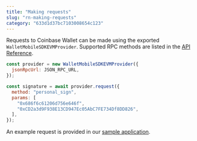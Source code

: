 ```yaml
---
title: "Making requests"
slug: "rn-making-requests"
category: "633d1d37bc7103008654c123"
---
```


Requests to Coinbase Wallet can be made using the exported `WalletMobileSDKEVMProvider`. Supported RPC methods are listed in the [API Reference](./rn-api-reference.md).

```javascript
const provider = new WalletMobileSDKEVMProvider({
  jsonRpcUrl: JSON_RPC_URL,
});

const signature = await provider.request({
  method: "personal_sign",
  params: [
    "0x686f6c61206d756e646f",
    "0xCD2a3d9F938E13CD947Ec05AbC7FE734Df8DD826",
  ],
});
```

An example request is provided in our [sample application](https://github.com/coinbase/wallet-mobile-sdk/blob/b87e05cd936fd873fe4dd2eb79b2dc81aa1be4cf/react-native/client/example/App.js#L82-L95).
